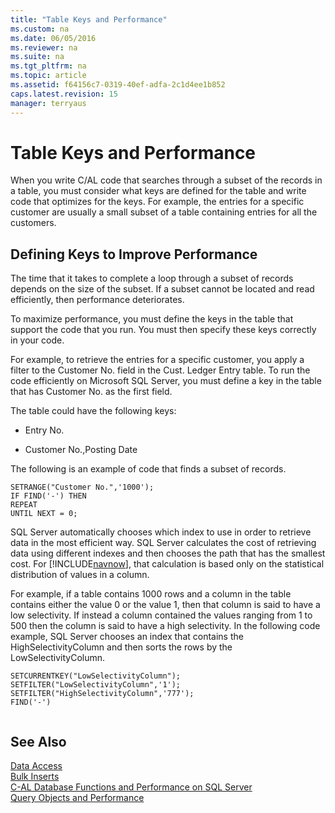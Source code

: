 ```yaml
---
title: "Table Keys and Performance"
ms.custom: na
ms.date: 06/05/2016
ms.reviewer: na
ms.suite: na
ms.tgt_pltfrm: na
ms.topic: article
ms.assetid: f64156c7-0319-40ef-adfa-2c1d4ee1b852
caps.latest.revision: 15
manager: terryaus
---
```

# Table Keys and Performance
When you write C\/AL code that searches through a subset of the records in a table, you must consider what keys are defined for the table and write code that optimizes for the keys. For example, the entries for a specific customer are usually a small subset of a table containing entries for all the customers.  
  
## Defining Keys to Improve Performance  
 The time that it takes to complete a loop through a subset of records depends on the size of the subset. If a subset cannot be located and read efficiently, then performance deteriorates.  
  
 To maximize performance, you must define the keys in the table that support the code that you run. You must then specify these keys correctly in your code.  
  
 For example, to retrieve the entries for a specific customer, you apply a filter to the Customer No. field in the Cust. Ledger Entry table. To run the code efficiently on Microsoft SQL Server, you must define a key in the table that has Customer No. as the first field.  
  
 The table could have the following keys:  
  
-   Entry No.  
  
-   Customer No.,Posting Date  
  
 The following is an example of code that finds a subset of records.  
  
```  
SETRANGE("Customer No.",'1000');  
IF FIND('-') THEN  
REPEAT  
UNTIL NEXT = 0;  
```  
  
 SQL Server automatically chooses which index to use in order to retrieve data in the most efficient way. SQL Server calculates the cost of retrieving data using different indexes and then chooses the path that has the smallest cost. For [!INCLUDE[navnow](../dynamics-nav/includes/navnow_md.md)], that calculation is based only on the statistical distribution of values in a column.  
  
 For example, if a table contains 1000 rows and a column in the table contains either the value 0 or the value 1, then that column is said to have a low selectivity. If instead a column contained the values ranging from 1 to 500 then the column is said to have a high selectivity. In the following code example, SQL Server chooses an index that contains the HighSelectivityColumn and then sorts the rows by the LowSelectivityColumn.  
  
```  
SETCURRENTKEY("LowSelectivityColumn");   
SETFILTER("LowSelectivityColumn",'1');   
SETFILTER("HighSelectivityColumn",'777');   
FIND('-')  
  
```  
  
## See Also  
 [Data Access](../dynamics-nav/Data-Access.md)   
 [Bulk Inserts](../dynamics-nav/Bulk-Inserts.md)   
 [C\-AL Database Functions and Performance on SQL Server](../dynamics-nav/C-AL-Database-Functions-and-Performance-on-SQL-Server.md)   
 [Query Objects and Performance](../dynamics-nav/Query-Objects-and-Performance.md)